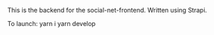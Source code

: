 This is the backend for the social-net-frontend. Written using Strapi. 

To launch:
yarn i
yarn develop
